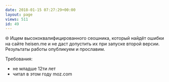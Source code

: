 ```yaml
---
date: 2018-01-15 07:27:29+00:00
layout: page
views: 511
id: 49
---
```


🌐 Ищем высококвалифицированного сеошника, который найдёт ошибки на сайте heisen.me и не даст допустить их при запуске второй версии. Результаты работы опубликуем и прославим.

Требования:
- не младше 12ти лет
- читал в этом году moz.com



